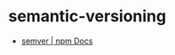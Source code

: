 semantic-versioning
===

- [semver | npm Docs](https://docs.npmjs.com/cli/v7/using-npm/semver#caret-ranges-123-025-004)